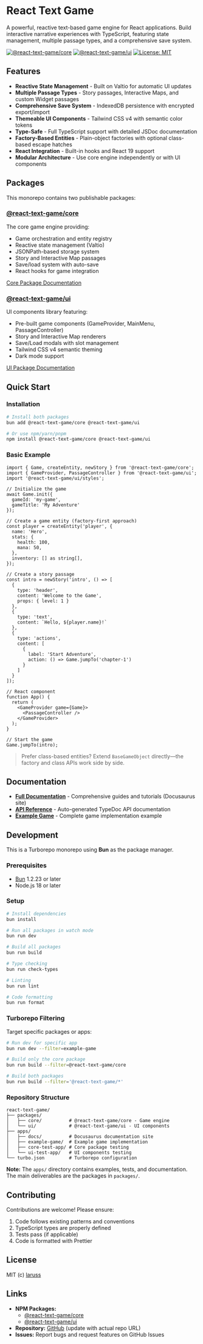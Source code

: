 # React Text Game

A powerful, reactive text-based game engine for React applications. Build interactive narrative experiences with TypeScript, featuring state management, multiple passage types, and a comprehensive save system.

[![@react-text-game/core](https://img.shields.io/npm/v/@react-text-game/core?label=core)](https://www.npmjs.com/package/@react-text-game/core)
[![@react-text-game/ui](https://img.shields.io/npm/v/@react-text-game/ui?label=ui)](https://www.npmjs.com/package/@react-text-game/ui)
[![License: MIT](https://img.shields.io/badge/License-MIT-yellow.svg)](https://opensource.org/licenses/MIT)

## Features

- **Reactive State Management** - Built on Valtio for automatic UI updates
- **Multiple Passage Types** - Story passages, Interactive Maps, and custom Widget passages
- **Comprehensive Save System** - IndexedDB persistence with encrypted export/import
- **Themeable UI Components** - Tailwind CSS v4 with semantic color tokens
- **Type-Safe** - Full TypeScript support with detailed JSDoc documentation
- **Factory-Based Entities** - Plain-object factories with optional class-based escape hatches
- **React Integration** - Built-in hooks and React 19 support
- **Modular Architecture** - Use core engine independently or with UI components

## Packages

This monorepo contains two publishable packages:

### [@react-text-game/core](./packages/core)

The core game engine providing:

- Game orchestration and entity registry
- Reactive state management (Valtio)
- JSONPath-based storage system
- Story and Interactive Map passages
- Save/load system with auto-save
- React hooks for game integration

[Core Package Documentation](./packages/core/README.md)

### [@react-text-game/ui](./packages/ui)

UI components library featuring:

- Pre-built game components (GameProvider, MainMenu, PassageController)
- Story and Interactive Map renderers
- Save/Load modals with slot management
- Tailwind CSS v4 semantic theming
- Dark mode support

[UI Package Documentation](./packages/ui/README.md)

## Quick Start

### Installation

```bash
# Install both packages
bun add @react-text-game/core @react-text-game/ui

# Or use npm/yarn/pnpm
npm install @react-text-game/core @react-text-game/ui
```

### Basic Example

```tsx
import { Game, createEntity, newStory } from '@react-text-game/core';
import { GameProvider, PassageController } from '@react-text-game/ui';
import '@react-text-game/ui/styles';

// Initialize the game
await Game.init({
  gameId: 'my-game',
  gameTitle: 'My Adventure'
});

// Create a game entity (factory-first approach)
const player = createEntity('player', {
  name: 'Hero',
  stats: {
    health: 100,
    mana: 50,
  },
  inventory: [] as string[],
});

// Create a story passage
const intro = newStory('intro', () => [
  {
    type: 'header',
    content: 'Welcome to the Game',
    props: { level: 1 }
  },
  {
    type: 'text',
    content: `Hello, ${player.name}!`
  },
  {
    type: 'actions',
    content: [
      {
        label: 'Start Adventure',
        action: () => Game.jumpTo('chapter-1')
      }
    ]
  }
]);

// React component
function App() {
  return (
    <GameProvider game={Game}>
      <PassageController />
    </GameProvider>
  );
}

// Start the game
Game.jumpTo(intro);
```

> Prefer class-based entities? Extend `BaseGameObject` directly—the factory and class APIs work side by side.

## Documentation

- **[Full Documentation](./apps/docs)** - Comprehensive guides and tutorials (Docusaurus site)
- **[API Reference](./apps/docs/api)** - Auto-generated TypeDoc API documentation
- **[Example Game](./apps/example-game)** - Complete game implementation example

## Development

This is a Turborepo monorepo using **Bun** as the package manager.

### Prerequisites

- [Bun](https://bun.sh) 1.2.23 or later
- Node.js 18 or later

### Setup

```bash
# Install dependencies
bun install

# Run all packages in watch mode
bun run dev

# Build all packages
bun run build

# Type checking
bun run check-types

# Linting
bun run lint

# Code formatting
bun run format
```

### Turborepo Filtering

Target specific packages or apps:

```bash
# Run dev for specific app
bun run dev --filter=example-game

# Build only the core package
bun run build --filter=@react-text-game/core

# Build both packages
bun run build --filter='@react-text-game/*'
```

### Repository Structure

```text
react-text-game/
├── packages/
│   ├── core/          # @react-text-game/core - Game engine
│   └── ui/            # @react-text-game/ui - UI components
├── apps/
│   ├── docs/          # Docusaurus documentation site
│   ├── example-game/  # Example game implementation
│   ├── core-test-app/ # Core package testing
│   └── ui-test-app/   # UI components testing
└── turbo.json         # Turborepo configuration
```

**Note:** The `apps/` directory contains examples, tests, and documentation. The main deliverables are the packages in `packages/`.

## Contributing

Contributions are welcome! Please ensure:

1. Code follows existing patterns and conventions
2. TypeScript types are properly defined
3. Tests pass (if applicable)
4. Code is formatted with Prettier

## License

MIT (c) [laruss](https://github.com/laruss)

## Links

- **NPM Packages:**
  - [@react-text-game/core](https://www.npmjs.com/package/@react-text-game/core)
  - [@react-text-game/ui](https://www.npmjs.com/package/@react-text-game/ui)
- **Repository:** [GitHub](https://github.com/laruss/react-text-game) (update with actual repo URL)
- **Issues:** Report bugs and request features on GitHub Issues
